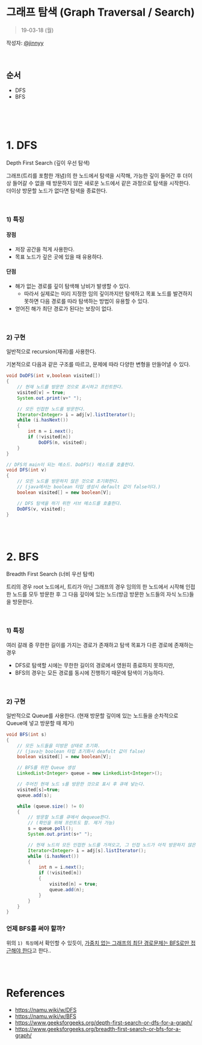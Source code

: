 # 그래프 탐색 (Graph Traversal / Search)
> 19-03-18 (월)

작성자: <a href="https://github.com/jinnyy">@jinnyy</a>


<br>

## 순서
- DFS
- BFS

<br><br><br>


# 1. DFS
Depth First Search (깊이 우선 탐색)

그래프(트리를 포함한 개념)의 한 노드에서 탐색을 시작해, 가능한 깊이 들어간 후 더이상 들어갈 수 없을 때 
방문하지 않은 새로운 노드에서 같은 과정으로 탐색을 시작한다. 더이상 방문할 노드가 없다면 탐색을 종료한다.


<br>

### 1) 특징
  #### 장점
  - 저장 공간을 적게 사용한다.
  - 목표 노드가 깊은 곳에 있을 때 유용하다.

  #### 단점
  - 해가 없는 경로를 깊이 탐색해 낭비가 발생할 수 있다.
    - 따라서 실제로는 미리 지정한 임의 깊이까지만 탐색하고 목표 노드를 발견하지 못하면 다음 경로를 따라 탐색하는 방법이 유용할 수 있다.
  - 얻어진 해가 최단 경로가 된다는 보장이 없다.

<br>

### 2) 구현
일반적으로 recursion(재귀)를 사용한다.

기본적으로 다음과 같은 구조를 따르고, 문제에 따라 다양한 변형을 만들어낼 수 있다.
```java
void DoDFS(int v,boolean visited[])
{ 
    // 현재 노드를 방문한 것으로 표시하고 프린트한다.
    visited[v] = true; 
    System.out.print(v+" ");

    // 모든 인접한 노드를 방문한다.
    Iterator<Integer> i = adj[v].listIterator(); 
    while (i.hasNext()) 
    { 
        int n = i.next();
        if (!visited[n]) 
            DoDFS(n, visited); 
    } 
} 

// DFS의 main이 되는 메소드. DoDFS() 메소드를 호출한다.
void DFS(int v) 
{ 
    // 모든 노드를 방문하지 않은 것으로 초기화한다.
    // (java에서는 boolean 타입 생성시 default 값이 false이다.)
    boolean visited[] = new boolean[V];

    // DFS 탐색을 하기 위한 서브 메소드를 호출한다.
    DoDFS(v, visited); 
}
```


<br><br>


# 2. BFS
Breadth First Search (너비 우선 탐색)

트리의 경우 root 노드에서, 트리가 아닌 그래프의 경우 임의의 한 노드에서 시작해 인접한 노드를 모두 방문한 후 
그 다음 깊이에 있는 노드(방금 방문한 노드들의 자식 노드)들을 방문한다.

<br>

### 1) 특징
여러 갈래 중 무한한 길이를 가지는 경로가 존재하고 탐색 목표가 다른 경로에 존재하는 경우 
- DFS로 탐색할 시에는 무한한 길이의 경로에서 영원히 종료하지 못하지만,
- BFS의 경우는 모든 경로를 동시에 진행하기 때문에 탐색이 가능하다.

<br>

### 2) 구현
일반적으로 Queue를 사용한다. (현재 방문할 깊이에 있는 노드들을 순차적으로 Queue에 넣고 방문할 때 제거)

```java
void BFS(int s) 
{ 
    // 모든 노드들을 미방문 상태로 초기화.
    // (java는 boolean 타입 초기화시 deafult 값이 false)
    boolean visited[] = new boolean[V]; 

    // BFS를 위한 Queue 생성
    LinkedList<Integer> queue = new LinkedList<Integer>(); 

    // 주어진 현재 노드 s를 방문한 것으로 표시 후 큐에 넣는다.
    visited[s]=true; 
    queue.add(s); 

    while (queue.size() != 0) 
    { 
        // 방문할 노드를 큐에서 dequeue한다.
        // (확인을 위해 프린트도 함. 제거 가능)
        s = queue.poll();
        System.out.print(s+" ");

        // 현재 노드의 모든 인접한 노드를 가져오고, 그 인접 노드가 아직 방문하지 않은 상태라면 queue에 넣는다.
        Iterator<Integer> i = adj[s].listIterator(); 
        while (i.hasNext()) 
        { 
            int n = i.next(); 
            if (!visited[n]) 
            { 
                visited[n] = true; 
                queue.add(n); 
            } 
        } 
    } 
} 
```

### 언제 BFS를 써야 할까?
위의 `1) 특징`에서 확인할 수 있듯이, 
<a href="https://www.acmicpc.net/board/view/13899">가중치 없는 그래프의 최단 경로문제는 BFS로만 접근해야 한다</a>고 한다..



<br><br>
# References
- https://namu.wiki/w/DFS
- https://namu.wiki/w/BFS
- https://www.geeksforgeeks.org/depth-first-search-or-dfs-for-a-graph/
- https://www.geeksforgeeks.org/breadth-first-search-or-bfs-for-a-graph/
